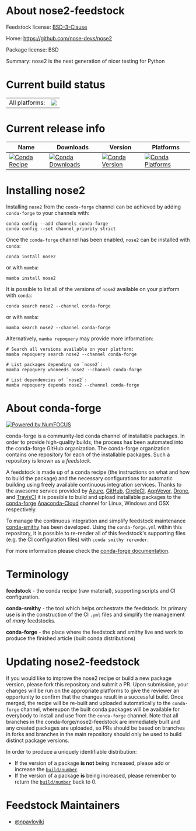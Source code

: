 About nose2-feedstock
=====================

Feedstock license: [BSD-3-Clause](https://github.com/conda-forge/nose2-feedstock/blob/main/LICENSE.txt)

Home: https://github.com/nose-devs/nose2

Package license: BSD

Summary: nose2 is the next generation of nicer testing for Python

Current build status
====================


<table><tr><td>All platforms:</td>
    <td>
      <a href="https://dev.azure.com/conda-forge/feedstock-builds/_build/latest?definitionId=4537&branchName=main">
        <img src="https://dev.azure.com/conda-forge/feedstock-builds/_apis/build/status/nose2-feedstock?branchName=main">
      </a>
    </td>
  </tr>
</table>

Current release info
====================

| Name | Downloads | Version | Platforms |
| --- | --- | --- | --- |
| [![Conda Recipe](https://img.shields.io/badge/recipe-nose2-green.svg)](https://anaconda.org/conda-forge/nose2) | [![Conda Downloads](https://img.shields.io/conda/dn/conda-forge/nose2.svg)](https://anaconda.org/conda-forge/nose2) | [![Conda Version](https://img.shields.io/conda/vn/conda-forge/nose2.svg)](https://anaconda.org/conda-forge/nose2) | [![Conda Platforms](https://img.shields.io/conda/pn/conda-forge/nose2.svg)](https://anaconda.org/conda-forge/nose2) |

Installing nose2
================

Installing `nose2` from the `conda-forge` channel can be achieved by adding `conda-forge` to your channels with:

```
conda config --add channels conda-forge
conda config --set channel_priority strict
```

Once the `conda-forge` channel has been enabled, `nose2` can be installed with `conda`:

```
conda install nose2
```

or with `mamba`:

```
mamba install nose2
```

It is possible to list all of the versions of `nose2` available on your platform with `conda`:

```
conda search nose2 --channel conda-forge
```

or with `mamba`:

```
mamba search nose2 --channel conda-forge
```

Alternatively, `mamba repoquery` may provide more information:

```
# Search all versions available on your platform:
mamba repoquery search nose2 --channel conda-forge

# List packages depending on `nose2`:
mamba repoquery whoneeds nose2 --channel conda-forge

# List dependencies of `nose2`:
mamba repoquery depends nose2 --channel conda-forge
```


About conda-forge
=================

[![Powered by
NumFOCUS](https://img.shields.io/badge/powered%20by-NumFOCUS-orange.svg?style=flat&colorA=E1523D&colorB=007D8A)](https://numfocus.org)

conda-forge is a community-led conda channel of installable packages.
In order to provide high-quality builds, the process has been automated into the
conda-forge GitHub organization. The conda-forge organization contains one repository
for each of the installable packages. Such a repository is known as a *feedstock*.

A feedstock is made up of a conda recipe (the instructions on what and how to build
the package) and the necessary configurations for automatic building using freely
available continuous integration services. Thanks to the awesome service provided by
[Azure](https://azure.microsoft.com/en-us/services/devops/), [GitHub](https://github.com/),
[CircleCI](https://circleci.com/), [AppVeyor](https://www.appveyor.com/),
[Drone](https://cloud.drone.io/welcome), and [TravisCI](https://travis-ci.com/)
it is possible to build and upload installable packages to the
[conda-forge](https://anaconda.org/conda-forge) [Anaconda-Cloud](https://anaconda.org/)
channel for Linux, Windows and OSX respectively.

To manage the continuous integration and simplify feedstock maintenance
[conda-smithy](https://github.com/conda-forge/conda-smithy) has been developed.
Using the ``conda-forge.yml`` within this repository, it is possible to re-render all of
this feedstock's supporting files (e.g. the CI configuration files) with ``conda smithy rerender``.

For more information please check the [conda-forge documentation](https://conda-forge.org/docs/).

Terminology
===========

**feedstock** - the conda recipe (raw material), supporting scripts and CI configuration.

**conda-smithy** - the tool which helps orchestrate the feedstock.
                   Its primary use is in the construction of the CI ``.yml`` files
                   and simplify the management of *many* feedstocks.

**conda-forge** - the place where the feedstock and smithy live and work to
                  produce the finished article (built conda distributions)


Updating nose2-feedstock
========================

If you would like to improve the nose2 recipe or build a new
package version, please fork this repository and submit a PR. Upon submission,
your changes will be run on the appropriate platforms to give the reviewer an
opportunity to confirm that the changes result in a successful build. Once
merged, the recipe will be re-built and uploaded automatically to the
`conda-forge` channel, whereupon the built conda packages will be available for
everybody to install and use from the `conda-forge` channel.
Note that all branches in the conda-forge/nose2-feedstock are
immediately built and any created packages are uploaded, so PRs should be based
on branches in forks and branches in the main repository should only be used to
build distinct package versions.

In order to produce a uniquely identifiable distribution:
 * If the version of a package **is not** being increased, please add or increase
   the [``build/number``](https://docs.conda.io/projects/conda-build/en/latest/resources/define-metadata.html#build-number-and-string).
 * If the version of a package **is** being increased, please remember to return
   the [``build/number``](https://docs.conda.io/projects/conda-build/en/latest/resources/define-metadata.html#build-number-and-string)
   back to 0.

Feedstock Maintainers
=====================

* [@npavlovikj](https://github.com/npavlovikj/)

